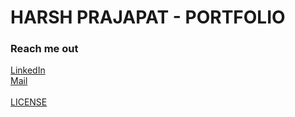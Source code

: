 # HARSH PRAJAPAT - PORTFOLIO

### Reach me out
[LinkedIn](https://www.linkedin.com/in/harsh-prajapat-in)
<br/>
[Mail](s.harshprajapat@gmail.com)
<br/>
<br/>
[LICENSE](LICENSE)
